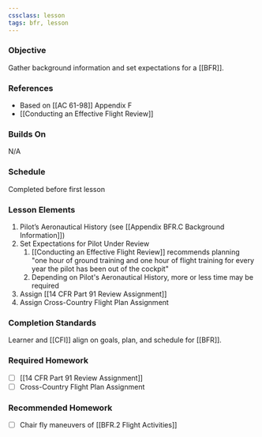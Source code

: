 ```yaml
---
cssclass: lesson
tags: bfr, lesson
---
```

### Objective
Gather background information and set expectations for a [[BFR]].

### References
- Based on [[AC 61-98]] Appendix F
- [[Conducting an Effective Flight Review]]

### Builds On
N/A

### Schedule
Completed before first lesson

### Lesson Elements
1. Pilot’s Aeronautical History (see [[Appendix BFR.C Background Information]])
2. Set Expectations for Pilot Under Review
	1. [[Conducting an Effective Flight Review]] recommends planning "one hour of ground training and one hour of flight training for every year the pilot has been out of the cockpit"
	2. Depending on Pilot's Aeronautical History, more or less time may be required
3. Assign [[14 CFR Part 91 Review Assignment]]
4. Assign Cross-Country Flight Plan Assignment

### Completion Standards
Learner and [[CFI]] align on goals, plan, and schedule for [[BFR]].
 
### Required Homework
- [ ] [[14 CFR Part 91 Review Assignment]]
- [ ] Cross-Country Flight Plan Assignment

### Recommended Homework 
- [ ] Chair fly maneuvers of [[BFR.2 Flight Activities]]